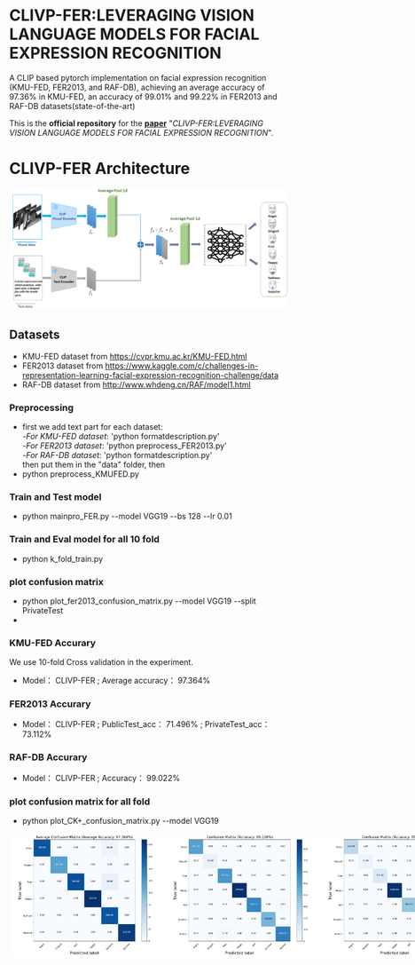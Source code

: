 # CLIVP-FER:LEVERAGING VISION LANGUAGE MODELS FOR FACIAL EXPRESSION RECOGNITION
A CLIP based pytorch implementation on facial expression recognition (KMU-FED, FER2013, and RAF-DB), achieving an average accuracy of 97.36%  in KMU-FED, an accuracy of 99.01% and 99.22% in FER2013  and RAF-DB datasets(state-of-the-art)

This is the **official repository** for the [**paper**](https://arxiv.org/abs/) "*CLIVP-FER:LEVERAGING VISION LANGUAGE MODELS FOR FACIAL EXPRESSION RECOGNITION*".

# CLIVP-FER Architecture
![figures/CLIParch12.png](figures/CLIParch12.png)

## Datasets ##
- KMU-FED dataset from https://cvpr.kmu.ac.kr/KMU-FED.html
- FER2013 dataset from https://www.kaggle.com/c/challenges-in-representation-learning-facial-expression-recognition-challenge/data
- RAF-DB  dataset from http://www.whdeng.cn/RAF/model1.html


### Preprocessing ###
- first we add text part for each dataset: <Br/>
-*For KMU-FED dataset*: 'python formatdescription.py' <Br/>
-*For FER2013 dataset*: 'python preprocess_FER2013.py' <Br/>
-*For RAF-DB dataset*: 'python formatdescription.py' <Br/>
then put them in the "data" folder, then 
- python preprocess_KMUFED.py

### Train and Test model ###
- python mainpro_FER.py --model VGG19 --bs 128 --lr 0.01

### Train and Eval model for all 10 fold ###
- python k_fold_train.py

### plot confusion matrix ###
- python plot_fer2013_confusion_matrix.py --model VGG19 --split PrivateTest
- 
###  KMU-FED Accurary     ###
We use 10-fold Cross validation in the experiment.
- Model：    CLIVP-FER ;       Average accuracy：  97.364%  <Br/>
###  FER2013 Accurary     ###
- Model：    CLIVP-FER ;       PublicTest_acc：  71.496% ;     PrivateTest_acc：73.112%     <Br/>
###  RAF-DB Accurary     ###
- Model：    CLIVP-FER ;       Accuracy：  99.022% <Br/>

### plot confusion matrix for all fold ###
- python plot_CK+_confusion_matrix.py --model VGG19

<div style="display: flex; justify-content: flex-start;">
  <img width=280 src="figures/both.png"/>
  <img width=280 src="figures/FER20132mtrx.png"/>
  <img width=280 src="figures/RAFmtrx.png"/>
</div>


